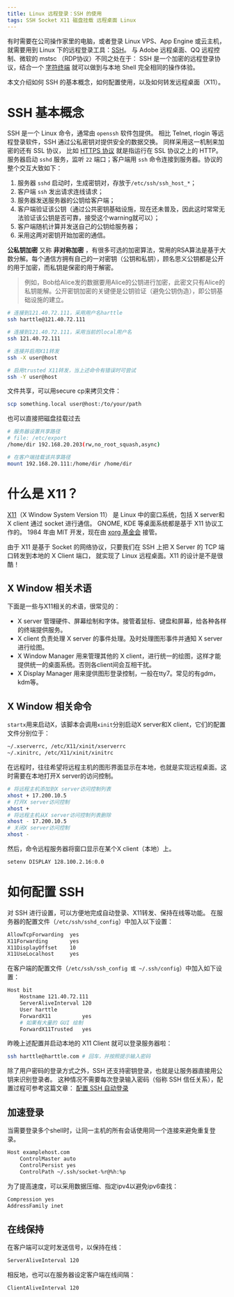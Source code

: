 ```yaml
---
title: Linux 远程登录：SSH 的使用
tags: SSH Socket X11 磁盘挂载 远程桌面 Linux
---
```


有时需要在公司操作家里的电脑，或者登录 Linux VPS、App Engine 或云主机，
就需要用到 Linux 下的远程登录工具：[SSH](https://zh.wikipedia.org/wiki/Secure_Shell)。
与 Adobe 远程桌面、QQ 远程控制、微软的 mstsc （RDP协议）不同之处在于：
SSH 是一个加密的远程登录协议，结合一个 [字符终端](/2016/06/08/shell-config-files.html)
就可以做到与本地 Shell 完全相同的操作体验。

本文介绍如何 SSH 的基本概念，如何配置使用，以及如何转发远程桌面（X11）。

<!--more-->

# SSH 基本概念

SSH 是一个 Linux 命令，通常由 `openssh` 软件包提供。
相比 Telnet, rlogin 等远程登录软件，SSH 通过公私密钥对提供安全的数据交换。
同样采用这一机制来加密的还有 SSL 协议，
比如 [HTTPS 协议](/2018/03/25/https-protocols.html) 就是指运行在 SSL 协议之上的 HTTP。
服务器启动 `sshd` 服务，监听 `22` 端口；客户端用 `ssh` 命令连接到服务器。协议的整个交互大致如下：

1. 服务器 `sshd` 启动时，生成密钥对，存放于`/etc/ssh/ssh_host_*`；
2. 客户端 `ssh` 发出请求连线请求；
3. 服务器发送服务器的公钥给客户端；
4. 客户端验证该公钥（通过公共密钥基础设施，现在还未普及，因此这时常常无法验证该公钥是否可靠，接受这个warning就可以）；
5. 客户端随机计算并发送自己的公钥给服务器；
6. 采用这两对密钥开始加密的通信。

**公私钥加密** 又称 **非对称加密** ，有很多可选的加密算法，常用的RSA算法是基于大数分解。每个通信方拥有自己的一对密钥（公钥和私钥），顾名思义公钥都是公开的用于加密，而私钥是保密的用于解密。

> 例如，Bob给Alice发的数据要用Alice的公钥进行加密，此密文只有Alice的私钥能解。公开密钥加密的关键便是公钥验证（避免公钥伪造），即公钥基础设施的建立。

```bash
# 连接到121.40.72.111，采用用户名harttle
ssh harttle@121.40.72.111

# 连接到121.40.72.111，采用当前的local用户名
ssh 121.40.72.111

# 连接并启用X11转发
ssh -X user@host

# 启用trusted X11转发，当上述命令有错误时可尝试
ssh -Y user@host
```

文件共享，可以用secure cp来拷贝文件：

```bash
scp something.local user@host:/to/your/path
```

也可以直接把磁盘挂载过去

```bash
# 服务器设置共享路径
# file: /etc/export 
/home/dir 192.168.20.203(rw,no_root_squash,async)

# 在客户端挂载该共享路径
mount 192.168.20.111:/home/dir /home/dir
```

# 什么是 X11？

[X11](https://en.wikipedia.org/wiki/X_Window_System)（X Window System Version 11）
是 Linux 中的窗口系统，包括 X server和 X client 通过 socket 进行通信。
GNOME, KDE 等桌面系统都是基于 X11 协议工作的。
1984 年由 MIT 开发，现在由 [xorg 基金会](https://wiki.archlinux.org/index.php/xorg) 接管。

由于 X11 是基于 Socket 的网络协议，只要我们在 SSH 上把 X Server 的 TCP 端口转发到本地的 X Client 端口，
就实现了 Linux 远程桌面。X11 的设计是不是很酷！

## X Window 相关术语

下面是一些与X11相关的术语，很常见的：

* X server 管理硬件、屏幕绘制和字体。接管着鼠标、键盘和屏幕，给各种各样的终端提供服务。
* X client 负责处理 X server 的事件处理。及时处理图形事件并通知 X server 进行绘图。
* X Window Manager 用来管理其他的 X client，进行统一的绘图，这样才能提供统一的桌面系统。否则各client间会互相干扰。
* X Display Manager 用来提供图形登录控制，一般在tty7。常见的有gdm，kdm等。

## X Window 相关命令

`startx`用来启动X，该脚本会调用`xinit`分别启动X server和X client，它们的配置文件分别位于：

```bash
~/.xserverrc, /etc/X11/xinit/xserverrc
~/.xinitrc, /etc/X11/xinit/xinitrc
```

在远程时，往往希望将远程主机的图形界面显示在本地，也就是实现远程桌面。这时需要在本地打开X server的访问控制。

```bash
# 将远程主机添加到X server访问控制列表
xhost + 17.200.10.5
# 打开X server访问控制
xhost +
# 将远程主机从X server访问控制列表删除
xhost - 17.200.10.5
# 关闭X server访问控制
xhost -
```

然后，命令远程服务器将窗口显示在某个X client（本地）上。

```bash
setenv DISPLAY 128.100.2.16:0.0
```

# 如何配置 SSH

对 SSH 进行设置，可以方便地完成自动登录、X11转发、保持在线等功能。
在服务器的配置文件（`/etc/ssh/sshd_config`）中加入以下设置：


```bash
AllowTcpForwarding  yes
X11Forwarding       yes
X11DisplayOffset    10
X11UseLocalhost     yes
```

在客户端的配置文件（`/etc/ssh/ssh_config 或 ~/.ssh/config`）中加入如下设置：

```bash
Host bit
    Hostname 121.40.72.111
    ServerAliveInterval 120
    User harttle
    ForwardX11          yes
    # 如果有大量的 GUI 绘制
    ForwardX11Trusted   yes
```

昨晚上述配置并启动本地的 X11 Client 就可以登录服务器啦：

```bash
ssh harttle@harttle.com # 回车，并按照提示输入密码
```

除了用户密码的登录方式之外，SSH 还支持密钥登录，也就是让服务器直接用公钥来识别登录者。
这种情况不需要每次登录输入密码（俗称 SSH 信任关系），配置过程可参考这篇文章：
[配置 SSH 自动登录](/2016/09/14/ssh-auto-login.html)

## 加速登录

当需要登录多个shell时，让同一主机的所有会话使用同一个连接来避免重复登录。

```bash
Host examplehost.com
    ControlMaster auto
    ControlPersist yes
    ControlPath ~/.ssh/socket-%r@%h:%p
```

为了提高速度，可以采用数据压缩、指定ipv4以避免ipv6查找：

```bash
Compression yes
AddressFamily inet
```

## 在线保持

在客户端可以定时发送信号，以保持在线：

```bash
ServerAliveInterval 120
```

相反地，也可以在服务器设定客户端在线间隔：

```bash
ClientAliveInterval 120
```
